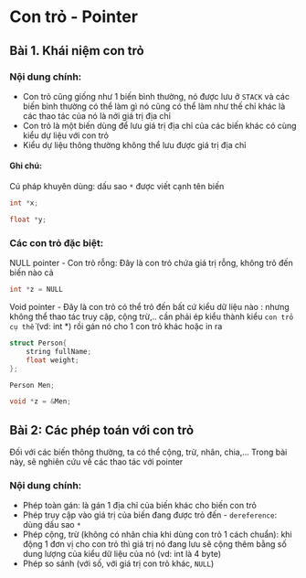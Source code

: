 # Con trỏ - Pointer

<h2>Bài 1. Khái niệm con trỏ</h2>

<h3>Nội dung chính:</h3>

- Con trỏ cũng giống như 1 biến bình thường, nó được lưu ở `STACK` và các biến bình thường có thể làm gì nó cũng có thể làm như thế chỉ khác là các thao tác của nó là nới giá trị địa chỉ
- Con trỏ là một biến dùng để lưu giá trị địa chỉ của các biến khác có cùng kiểu dự liệu với con trỏ
- Kiểu dự liệu thông thường không thể lưu được giá trị địa chỉ 

<h4>Ghi chú:</h4>

Cú pháp khuyên dùng: dấu sao `*` được viết cạnh tên biến

```C++
int *x;

float *y;
```

<h3>Các con trỏ đặc biệt:</h3>

NULL pointer - Con trỏ rỗng: Đây là con trỏ chứa giá trị rỗng, không trỏ đến biến nào cả 

```C++
int *z = NULL
```

Void pointer - Đây là con trỏ có thể trỏ đến bất cứ kiểu dữ liệu nào : nhưng không thể thao tác truy cập, cộng trừ,.. cần phải ép kiểu thành kiểu `con trỏ cụ thể` (vd: int *) rồi gán  nó cho 1 con trỏ khác hoặc in ra

```C++
struct Person{
    string fullName;
    float weight;
};

Person Men;

void *z = &Men;
```

<h2>Bài 2: Các phép toán với con trỏ</h2>

Đối với các biến thông thường, ta có thể cộng, trừ, nhân, chia,...
Trong bài này, sẽ nghiên cứu về các thao tác với pointer

<h3>Nội dung chính:</h3>

- Phép toàn gán: là gán 1 địa chỉ của biến khác cho biến con trỏ
- Phép truy cập vào giá trị của biến đang được trỏ đến - `dereference`: dùng dấu sao `*` 
- Phép cộng, trừ (không có nhân chia khi dùng con trỏ 1 cách chuẩn): khi động 1 đơn vị cho con trỏ thì giá trị nó đang lưu sẽ cộng thêm bằng số dung lượng của kiểu dữ liệu của nó (vd: int là 4 byte)
- Phép so sánh (với số, với giá trị con trỏ khác, `NULL`)